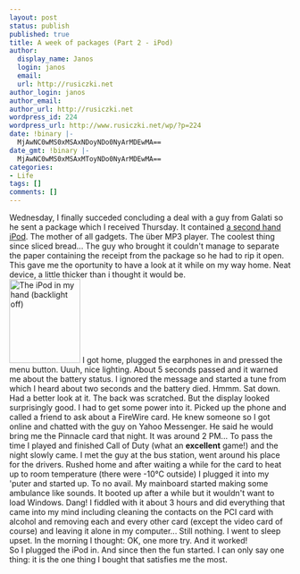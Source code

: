 ```yaml
---
layout: post
status: publish
published: true
title: A week of packages (Part 2 - iPod)
author:
  display_name: Janos
  login: janos
  email: 
  url: http://rusiczki.net
author_login: janos
author_email: 
author_url: http://rusiczki.net
wordpress_id: 224
wordpress_url: http://www.rusiczki.net/wp/?p=224
date: !binary |-
  MjAwNC0wMS0xMSAxNDoyNDo0NyArMDEwMA==
date_gmt: !binary |-
  MjAwNC0wMS0xMSAxMToyNDo0NyArMDEwMA==
categories:
- Life
tags: []
comments: []
---
```

<p>Wednesday, I finally succeded concluding a deal with a guy from Galati so he sent a package which I received Thursday. It contained <a href="http://web.archive.org/web/20020125061910/http://www.apple.com/ipod/" title="I've got the 20 GB one">a second hand iPod</a>. The mother of all gadgets. The &uuml;ber MP3 player. The coolest thing since sliced bread... The guy who brought it couldn't manage to separate the paper containing the receipt from the package so he had to rip it open. This gave me the oportunity to have a look at it while on my way home. Neat device, a little thicker than i thought it would be.<br />
<a href="http://www.rusiczki.net/blog/blogpics/ipod_in_my_hand.php" onclick="window.open('http://www.rusiczki.net/blog/blogpics/ipod_in_my_hand.php','popup','width=510,height=600,scrollbars=no,resizable=no,toolbar=no,directories=no,location=no,menubar=no,status=no,left=0,top=0'); return false"><img src="http://www.rusiczki.net/blog/blogpics/ipod_in_my_hand-thumb.jpg" width="127" height="150" border="0" alt="The iPod in my hand (backlight off)" class="postimage" /></a> I got home, plugged the earphones in and pressed the menu button. Uuuh, nice lighting. About 5 seconds passed and it warned me about the battery status. I ignored the message and started a tune from which I heard about two seconds and the battery died. Hmmm. Sat down. Had a better look at it. The back was scratched. But the display looked surprisingly good. I had to get some power into it. Picked up the phone and called a friend to ask about a FireWire card. He knew someone so I got online and chatted with the guy on Yahoo Messenger. He said he would bring me the Pinnacle card that night. It was around 2 PM... To pass the time I played and finished Call of Duty (what an <b>excellent</b> game!) and the night slowly came. I met the guy at the bus station, went around his place for the drivers. Rushed home and after waiting a while for the card to heat up to room temperature (there were -10&deg;C outside) I plugged it into my 'puter and started up. To no avail. My mainboard started making some ambulance like sounds. It booted up after a while but it wouldn't want to load Windows. Dang! I fiddled with it about 3 hours and did everything that came into my mind including cleaning the contacts on the PCI card with alcohol and removing each and every other card (except the video card of course) and leaving it alone in my computer... Still nothing. I went to sleep upset. In the morning I thought: OK, one more try. And it worked!<br />
So I plugged the iPod in. And since then the fun started. I can only say one thing: it is the one thing I bought that satisfies me the most.</p>
